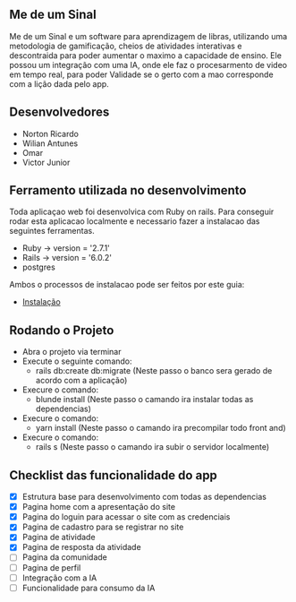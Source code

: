 ## Me de um Sinal

Me de um Sinal e um software para aprendizagem de libras, utilizando uma metodologia de gamificação, 
cheios de atividades interativas e descontraida para poder aumentar o maximo a capacidade de ensino.
Ele possou um integração com uma IA, onde ele faz o procesarmento de video em tempo real, para poder 
Validade se o gerto com a mao corresponde com a lição dada pelo app.

## Desenvolvedores

* Norton Ricardo
* Wilian Antunes
* Omar
* Victor Junior 

## Ferramento utilizada no desenvolvimento

Toda aplicaçao web foi desenvolvica com Ruby on rails.
Para conseguir rodar esta aplicacao localmente e necessario fazer a instalacao das seguintes ferramentas.
* Ruby     -> version = '2.7.1'
* Rails    -> version = '6.0.2'
* postgres

Ambos o processos de instalacao pode ser feitos por este guia:
* [Instalação](https://gorails.com/setup/ubuntu/18.04)

## Rodando o Projeto
- Abra o projeto via terminar
- Execute o seguinte comando:   
  - rails db:create db:migrate (Neste passo o banco sera gerado de acordo com a aplicação)
- Execure o comando:
  - blunde install (Neste passo o camando ira instalar todas as dependencias)
- Execure o comando:
  - yarn install (Neste passo o camando ira precompilar todo front and)
- Execure o comando:
  - rails s (Neste passo o camando ira subir o servidor localmente)

## Checklist das funcionalidade do app

- [x] Estrutura base para desenvolvimento com todas as dependencias
- [x] Pagina home com a apresentação do site
- [x] Pagina do loguin para acessar o site com as credenciais 
- [x] Pagina de cadastro para se registrar no site
- [x] Pagina de atividade 
- [x] Pagina de resposta da atividade
- [ ] Pagina da comunidade
- [ ] Pagina de perfil
- [ ] Integração com a IA 
- [ ] Funcionalidade para consumo da IA 
